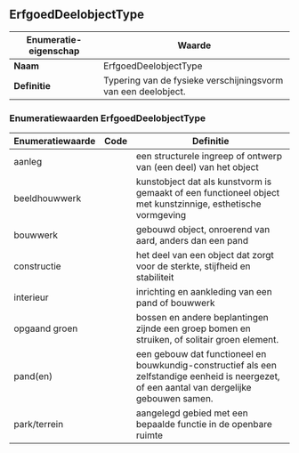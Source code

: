 ﻿## ErfgoedDeelobjectType
| **Enumeratie-eigenschap** | **Waarde** |
| ---- | ---- |
| **Naam** | ErfgoedDeelobjectType |
| **Definitie** | Typering van de fysieke verschijningsvorm van een deelobject.<br /> |
### Enumeratiewaarden ErfgoedDeelobjectType
| **Enumeratiewaarde** | **Code** | **Definitie** |
| ---- | ---- | ---- |
| aanleg |  | een structurele ingreep of ontwerp van (een deel) van het object |
| beeldhouwwerk |  | kunstobject dat als kunstvorm is gemaakt of een functioneel object met kunstzinnige, esthetische vormgeving |
| bouwwerk |  | gebouwd object, onroerend van aard, anders dan een pand |
| constructie |  | het deel van een object dat zorgt voor de sterkte, stijfheid en stabiliteit |
| interieur |  | inrichting en aankleding van een pand of bouwwerk |
| opgaand groen |  | bossen en andere beplantingen zijnde een groep bomen en struiken, of solitair groen element. |
| pand(en) |  | een gebouw dat functioneel en bouwkundig-constructief als een zelfstandige eenheid is neergezet, of een aantal van dergelijke gebouwen samen. |
| park/terrein |  | aangelegd gebied met een bepaalde functie in de openbare ruimte |
